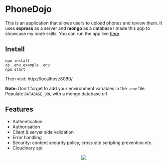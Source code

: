 # PhoneDojo

This is an application that allows users to upload phones and review them. It uses **express** as a server and **mongo** as a database I made this app to showcase my node skills. You can run the app live [here](https://cryptic-depths-42340.herokuapp.com/).

## Install
```
npm install
cp .env.example .env
npm start
```
Then visit: http://localhost:8080/

**Note:** Don't forget to add your environment variables in the ``.env`` file. Populate ``DATABASE_URL`` with a mongo database url.

## Features
- Authentication
- Authorisation
- Client & server side validation
- Error handling
- Security: content security policy, cross site scripting prevention etc.
- Cloudinary api


<p align="center">
  <kbd><img src="https://user-images.githubusercontent.com/72699320/215161822-da9b62f5-9190-4928-b2e8-2e6b6a0b69a3.png"></kbd>
</p>
